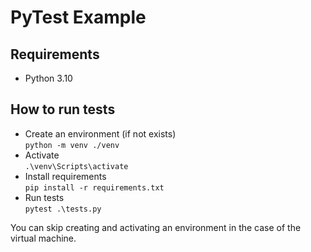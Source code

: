 # PyTest Example

## Requirements

* Python 3.10

## How to run tests

* Create an environment (if not exists)<br />`python -m venv ./venv`
* Activate<br />`.\venv\Scripts\activate`
* Install requirements<br />`pip install -r requirements.txt`
* Run tests<br />`pytest .\tests.py`

You can skip creating and activating an environment in the case of the virtual machine.